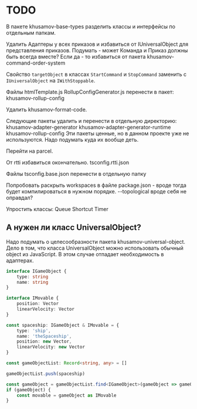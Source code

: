 TODO
====

В пакете khusamov-base-types разделить классы и интерфейсы по отдельным папкам.

Удалить Адаптеры у всех приказов и избавиться от IUniversalObject для представления приказов.
Подумать - может Команда и Приказ должны быть всегда вместе?
Если да - то избавиться от пакета khusamov-command-order-system

Свойство `targetObject` в классах `StartCommand` и `StopCommand` заменить с `IUniversalObject` на `IWithStoppable`.

Файлы
htmlTemplate.js
RollupConfigGenerator.js
перенести в пакет:
khusamov-rollup-config

Удалить khusamov-format-code.

Следующие пакеты удалить и перенести в отдельную директорию:
khusamov-adapter-generator
khusamov-adapter-generator-runtime
khusamov-rollup-config
Эти пакеты ценные, но в данном проекте уже не используются. Надо подумать куда их вообще деть.

Перейти на parcel.

От rtti избавиться окончательно.
tsconfig.rtti.json

Файлы 
tsconfig.base.json
перенести в отдельную папку

Попробовать раскрыть workspaces в файле package.json - вроде тогда будет компилироваться в нужном порядке.
--topological вроде себя не оправдал?

Упростить классы:
Queue
Shortcut
Timer

А нужен ли класс UniversalObject?
---------------------------------

Надо подумать о целесообразности пакета khusamov-universal-object.
Дело в том, что класса UniversalObject можно использовать обычный object из JavaScript.
В этом случае отпадает необходимость в адаптерах.

```typescript
interface IGameObject {
	type: string
    name: string
}

interface IMovable {
	position: Vector
	linearVelocity: Vector
}

const spaceship: IGameObject & IMovable = {
	type: 'ship',
    name: 'theSpaceship',
	position: new Vector,
    linearVelocity: new Vector
}

const gameObjectList: Record<string, any> = []

gameObjectList.push(spaceship)

const gameObject = gameObjectList.find<IGameObject>(gameObject => gameObject.name === 'theSpaceship')
if (gameObject) {
	const movable = gameObject as IMovable
}
```